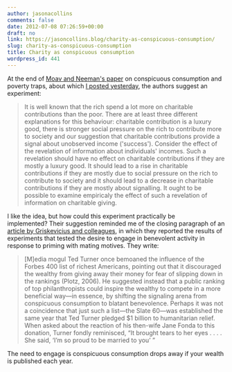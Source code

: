 ```yaml
---
author: jasonacollins
comments: false
date: 2012-07-08 07:26:59+00:00
draft: no
link: https://jasoncollins.blog/charity-as-conspicuous-consumption/
slug: charity-as-conspicuous-consumption
title: Charity as conspicuous consumption
wordpress_id: 441
---
```


At the end of [Moav and Neeman's paper](http://doi.org/10.1111/j.1468-0297.2012.02516.x) on conspicuous consumption and poverty traps, about which [I posted yesterday](https://jasoncollins.blog/conspicuous-consumption-and-poverty-traps/), the authors suggest an experiment:


<blockquote>It is well known that the rich spend a lot more on charitable contributions than the poor. There are at least three different explanations for this behaviour: charitable contribution is a luxury good, there is stronger social pressure on the rich to contribute more to society and our suggestion that charitable contributions provide a signal about unobserved income ('success'). Consider the effect of the revelation of information about individuals' incomes. Such a revelation should have no effect on charitable contributions if they are mostly a luxury good. It should lead to a rise in charitable contributions if they are mostly due to social pressure on the rich to contribute to society and it should lead to a decrease in charitable contributions if they are mostly about signalling. It ought to be possible to examine empiricaly the effect of such a revelation of information on charitable giving.</blockquote>


I like the idea, but how could this experiment practically be implemented? Their suggestion reminded me of the closing paragraph of an [article by Griskevicius and colleagues](http://doi.apa.org/getdoi.cfm?doi=10.1037/0022-3514.93.1.85), in which they reported the results of experiments that tested the desire to engage in benevolent activity in response to priming with mating motives. They write:


<blockquote>[M]edia mogul Ted Turner once bemoaned the influence of the Forbes 400 list of richest Americans, pointing out that it discouraged the wealthy from giving away their money for fear of slipping down in the rankings (Plotz, 2006). He suggested instead that a public ranking of top philanthropists could inspire the wealthy to compete in a more beneficial way—in essence, by shifting the signaling arena from conspicuous consumption to blatant benevolence. Perhaps it was not a coincidence that just such a list—the Slate 60—was established the same year that Ted Turner pledged $1 billion to humanitarian relief. When asked about the reaction of his then-wife Jane Fonda to this donation, Turner fondly reminisced, “It brought tears to her eyes . . . . She said, ‘I’m so proud to be married to you’ ”</blockquote>


The need to engage is conspicuous consumption drops away if your wealth is published each year.
